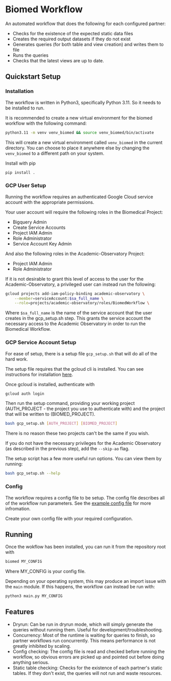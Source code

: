 # Biomed Workflow

An automated workflow that does the following for each configured partner:
- Checks for the existence of the expected static data files
- Creates the required output datasets if they do not exist
- Generates queries (for both table and view creation) and writes them to file
- Runs the queries
- Checks that the latest views are up to date.

## Quickstart Setup
### Installation
The workflow is written in Python3, specifically Python 3.11. So it needs to be installed to run.

It is recommended to create a new virtual environment for the biomed workflow with the following command:
```bash
python3.11 -m venv venv_biomed && source venv_biomed/bin/activate
```
This will create a new virtual environment called `venv_biomed` in the current directory. You can choose to place it anywhere else by changing the `venv_biomed` to a different path on your system.

Install with pip
```bash
pip install .
````

### GCP User Setup
Running the workflow requires an authenticated Google Cloud service account with the appropriate permissions.

Your user account will require the following roles in the Biomedical Project:
- Bigquery Admin
- Create Service Accounts
- Project IAM Admin
- Role Administrator
- Service Account Key Admin

And also the following roles in the Academic-Observatory Project:
- Project IAM Admin
- Role Administrator

If it is not desirable to grant this level of access to the user for the Academic-Observatory, a privileged user can instead run the following:
```bash
gcloud projects add-iam-policy-binding academic-observatory \
    --member=serviceAccount:$sa_full_name \
    --role=projects/academic-observatory/roles/BiomedWorkflow \
```
Where `$sa_full_name` is the name of the service account that the user creates in the gcp_setup.sh step. 
This grants the service account the necessary access to the Academic Observatory in order to run the Biomedical Workflow.

### GCP Service Account Setup

For ease of setup, there is a setup file `gcp_setup.sh` that will do all of the hard work.

The setup file requires that the gcloud cli is installed. You can see instructions for installation [here](https://cloud.google.com/sdk/docs/install).

Once gcloud is installed, authenticate with 

```bash
gcloud auth login
```

Then run the setup command, providing your working project (AUTH_PROJECT - the project you use to authenticate with) and the project that will be written to (BIOMED_PROJECT).

```bash
bash gcp_setup.sh [AUTH_PROJECT] [BIOMED_PROJECT]
```
There is no reason these two projects can't be the same if you wish.

If you do not have the necessary privileges for the Academic Observatory (as described in the previous step), add the `--skip-ao` flag.

The setup script has a few more useful run options. You can view them by running:
```bash
bash gcp_setup.sh --help
```

### Config
The workflow requires a config file to be setup. The config file describes all of the workflow run parameters. See the [example config file](/example_config.yaml) for more infromation.

Create your own config file with your required configuration.


## Running 
Once the wokflow has been installed, you can run it from the repository root with
```bash
biomed MY_CONFIG
```
Where MY_CONFIG is your config file.

Depending on your operating system, this may produce an import issue with the `main` module. If this happens, the workflow can instead be run with:
```bash
python3 main.py MY_CONFIG
```

## Features
- Dryrun: Can be run in dryrun mode, which will simply generate the queries without running them. Useful for development/troubleshooting.
- Concurrency: Most of the runtime is waiting for queries to finish, so partner workflows run concurrently. This means performance is not greatly inhibited by scaling.
- Config checking: The config file is read and checked before running the workflow, so obvious errors are picked up and pointed out before doing anything serious.
- Static table checking: Checks for the existence of each partner's static tables. If they don't exist, the queries will not run and waste resources.


